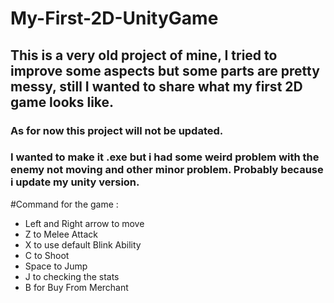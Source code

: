 # My-First-2D-UnityGame

## This is a very old project of mine, I tried to improve some aspects but some parts are pretty messy, still I wanted to share what my first 2D game looks like. 

### As for now this project will not be updated.

### I wanted to make it .exe but i had some weird problem with the enemy not moving and other minor problem. Probably because i update my unity version.

#Command for the game :

- Left and Right arrow to move
- Z to Melee Attack
- X to use default Blink Ability
- C to Shoot
- Space to Jump
- J to checking the stats
- B for Buy From Merchant 
